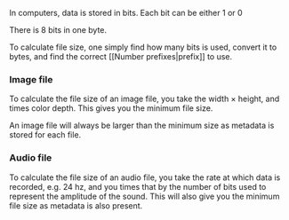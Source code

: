 
In computers, data is stored in bits. Each bit can be either 1 or 0

There is 8 bits in one byte.

To calculate file size, one simply find how many bits is used, convert it to bytes, and find the correct [[Number prefixes|prefix]] to use.

### Image file

To calculate the file size of an image file, you take the width $\times$ height, and times color depth. This gives you the minimum file size.

An image file will always be larger than the minimum size as metadata is stored for each file.

### Audio file

To calculate the file size of an audio file, you take the rate at which data is recorded, e.g. 24 hz, and you times that by the number of bits used to represent the amplitude of the sound. This will also give you the minimum file size as metadata is also present.